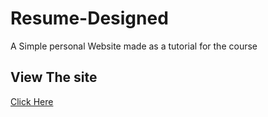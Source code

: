 # Resume-Designed
 
A Simple personal Website made as a tutorial for the course 

## View The site

<a href="https://codebysanjay.github.io/Resume-Designed/">Click Here</a>
